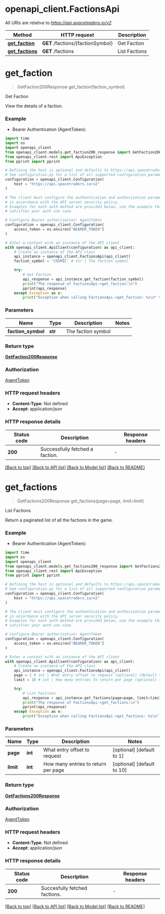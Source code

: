 # openapi_client.FactionsApi

All URIs are relative to *https://api.spacetraders.io/v2*

Method | HTTP request | Description
------------- | ------------- | -------------
[**get_faction**](FactionsApi.md#get_faction) | **GET** /factions/{factionSymbol} | Get Faction
[**get_factions**](FactionsApi.md#get_factions) | **GET** /factions | List Factions


# **get_faction**
> GetFaction200Response get_faction(faction_symbol)

Get Faction

View the details of a faction.

### Example

* Bearer Authentication (AgentToken):
```python
import time
import os
import openapi_client
from openapi_client.models.get_faction200_response import GetFaction200Response
from openapi_client.rest import ApiException
from pprint import pprint

# Defining the host is optional and defaults to https://api.spacetraders.io/v2
# See configuration.py for a list of all supported configuration parameters.
configuration = openapi_client.Configuration(
    host = "https://api.spacetraders.io/v2"
)

# The client must configure the authentication and authorization parameters
# in accordance with the API server security policy.
# Examples for each auth method are provided below, use the example that
# satisfies your auth use case.

# Configure Bearer authorization: AgentToken
configuration = openapi_client.Configuration(
    access_token = os.environ["BEARER_TOKEN"]
)

# Enter a context with an instance of the API client
with openapi_client.ApiClient(configuration) as api_client:
    # Create an instance of the API class
    api_instance = openapi_client.FactionsApi(api_client)
    faction_symbol = 'COSMIC' # str | The faction symbol

    try:
        # Get Faction
        api_response = api_instance.get_faction(faction_symbol)
        print("The response of FactionsApi->get_faction:\n")
        pprint(api_response)
    except Exception as e:
        print("Exception when calling FactionsApi->get_faction: %s\n" % e)
```



### Parameters

Name | Type | Description  | Notes
------------- | ------------- | ------------- | -------------
 **faction_symbol** | **str**| The faction symbol | 

### Return type

[**GetFaction200Response**](GetFaction200Response.md)

### Authorization

[AgentToken](../README.md#AgentToken)

### HTTP request headers

 - **Content-Type**: Not defined
 - **Accept**: application/json

### HTTP response details
| Status code | Description | Response headers |
|-------------|-------------|------------------|
**200** | Successfully fetched a faction. |  -  |

[[Back to top]](#) [[Back to API list]](../README.md#documentation-for-api-endpoints) [[Back to Model list]](../README.md#documentation-for-models) [[Back to README]](../README.md)

# **get_factions**
> GetFactions200Response get_factions(page=page, limit=limit)

List Factions

Return a paginated list of all the factions in the game.

### Example

* Bearer Authentication (AgentToken):
```python
import time
import os
import openapi_client
from openapi_client.models.get_factions200_response import GetFactions200Response
from openapi_client.rest import ApiException
from pprint import pprint

# Defining the host is optional and defaults to https://api.spacetraders.io/v2
# See configuration.py for a list of all supported configuration parameters.
configuration = openapi_client.Configuration(
    host = "https://api.spacetraders.io/v2"
)

# The client must configure the authentication and authorization parameters
# in accordance with the API server security policy.
# Examples for each auth method are provided below, use the example that
# satisfies your auth use case.

# Configure Bearer authorization: AgentToken
configuration = openapi_client.Configuration(
    access_token = os.environ["BEARER_TOKEN"]
)

# Enter a context with an instance of the API client
with openapi_client.ApiClient(configuration) as api_client:
    # Create an instance of the API class
    api_instance = openapi_client.FactionsApi(api_client)
    page = 1 # int | What entry offset to request (optional) (default to 1)
    limit = 10 # int | How many entries to return per page (optional) (default to 10)

    try:
        # List Factions
        api_response = api_instance.get_factions(page=page, limit=limit)
        print("The response of FactionsApi->get_factions:\n")
        pprint(api_response)
    except Exception as e:
        print("Exception when calling FactionsApi->get_factions: %s\n" % e)
```



### Parameters

Name | Type | Description  | Notes
------------- | ------------- | ------------- | -------------
 **page** | **int**| What entry offset to request | [optional] [default to 1]
 **limit** | **int**| How many entries to return per page | [optional] [default to 10]

### Return type

[**GetFactions200Response**](GetFactions200Response.md)

### Authorization

[AgentToken](../README.md#AgentToken)

### HTTP request headers

 - **Content-Type**: Not defined
 - **Accept**: application/json

### HTTP response details
| Status code | Description | Response headers |
|-------------|-------------|------------------|
**200** | Succesfully fetched factions. |  -  |

[[Back to top]](#) [[Back to API list]](../README.md#documentation-for-api-endpoints) [[Back to Model list]](../README.md#documentation-for-models) [[Back to README]](../README.md)

